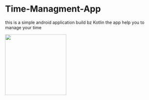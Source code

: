 # Time-Managment-App
this is a simple android application build bz Kotlin the app help you to manage your time

<img src="https://user-images.githubusercontent.com/94437384/212470983-308acff4-6b03-4498-b599-5c21adb4bdd7.jpg" width="200" >
